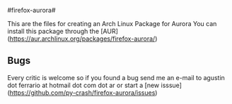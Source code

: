 #firefox-aurora#

This are the files for creating an Arch Linux Package for Aurora
You can install this package through the [AUR] (https://aur.archlinux.org/packages/firefox-aurora/)

## Bugs ##
Every critic is welcome so if you found a bug send me an e-mail to agustin dot ferrario at hotmail dot com dot ar or start a [new isssue] (https://github.com/py-crash/firefox-aurora/issues)
